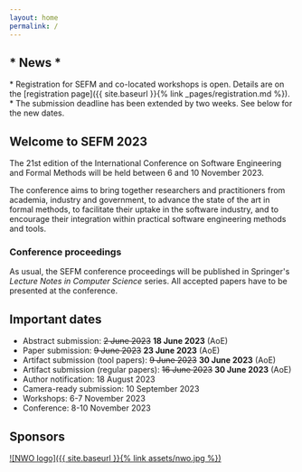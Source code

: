 ```yaml
---
layout: home
permalink: /
---
```


<h2 class="secondH">* News *</h2>
* Registration for SEFM and co-located workshops is open. Details are on the [registration page]({{ site.baseurl }}{% link _pages/registration.md %}).
* The submission deadline has been extended by two weeks. See below for the new dates.

<h2 class="secondH">Welcome to SEFM 2023</h2>
The 21st edition of the International Conference on Software Engineering and
Formal Methods will be held between 6 and 10 November 2023.

The conference aims to bring together researchers and practitioners from academia,
industry and government, to advance the state of the art in formal methods,
to facilitate their uptake in the software industry, and to encourage their
integration within practical software engineering methods and tools.

### Conference proceedings
As usual, the SEFM conference proceedings will be published in Springer's *Lecture Notes in Computer Science* series.
All accepted papers have to be presented at the conference.

## Important dates
- Abstract submission: ~~2 June 2023~~ **18 June 2023** (AoE)
- Paper submission: ~~9 June 2023~~ **23 June 2023** (AoE)
- Artifact submission (tool papers): ~~9 June 2023~~ **30 June 2023** (AoE)
- Artifact submission (regular papers): ~~16 June 2023~~ **30 June 2023** (AoE)
- Author notification: 18 August 2023
- Camera-ready submission: 10 September 2023
- Workshops: 6-7 November 2023
- Conference: 8-10 November 2023

## Sponsors
[![NWO logo]({{ site.baseurl }}{% link assets/nwo.jpg %})](https://nwo.nl/)
